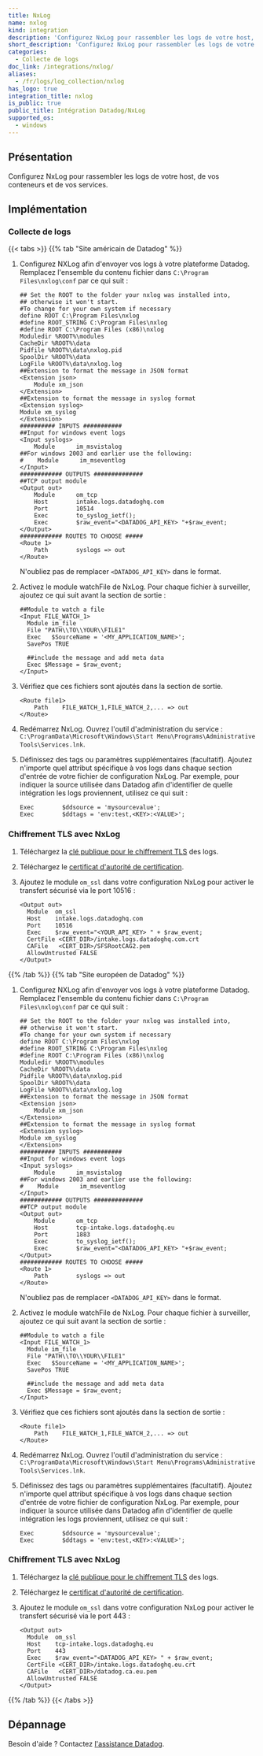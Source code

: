 ```yaml
---
title: NxLog
name: nxlog
kind: integration
description: 'Configurez NxLog pour rassembler les logs de votre host, de vos conteneurs et de vos services.'
short_description: 'Configurez NxLog pour rassembler les logs de votre host, de vos conteneurs et de vos services.'
categories:
  - Collecte de logs
doc_link: /integrations/nxlog/
aliases:
  - /fr/logs/log_collection/nxlog
has_logo: true
integration_title: nxlog
is_public: true
public_title: Intégration Datadog/NxLog
supported_os:
  - windows
---
```

## Présentation

Configurez NxLog pour rassembler les logs de votre host, de vos conteneurs et de vos services.

## Implémentation
### Collecte de logs

{{< tabs >}}
{{% tab "Site américain de Datadog" %}}

1. Configurez NXLog afin d'envoyer vos logs à votre plateforme Datadog.
    Remplacez l'ensemble du contenu fichier dans `C:\Program Files\nxlog\conf` par ce qui suit :

    ```
    ## Set the ROOT to the folder your nxlog was installed into,
    ## otherwise it won't start.
    #To change for your own system if necessary
    define ROOT C:\Program Files\nxlog
    #define ROOT_STRING C:\Program Files\nxlog
    #define ROOT C:\Program Files (x86)\nxlog
    Moduledir %ROOT%\modules
    CacheDir %ROOT%\data
    Pidfile %ROOT%\data\nxlog.pid
    SpoolDir %ROOT%\data
    LogFile %ROOT%\data\nxlog.log
    ##Extension to format the message in JSON format
    <Extension json>
        Module xm_json
    </Extension>
    ##Extension to format the message in syslog format
    <Extension syslog>
    Module xm_syslog
    </Extension>
    ########## INPUTS ###########
    ##Input for windows event logs
    <Input syslogs>
        Module      im_msvistalog
    ##For windows 2003 and earlier use the following:
    #    Module      im_mseventlog
    </Input>
    ############ OUTPUTS ##############
    ##TCP output module
    <Output out>
        Module      om_tcp
        Host        intake.logs.datadoghq.com
        Port        10514
        Exec        to_syslog_ietf();
        Exec        $raw_event="<DATADOG_API_KEY> "+$raw_event;
    </Output>
    ############ ROUTES TO CHOOSE #####
    <Route 1>
        Path        syslogs => out
    </Route>
    ```
    N'oubliez pas de remplacer `<DATADOG_API_KEY>` dans le format.

2. Activez le module watchFile de NxLog.
    Pour chaque fichier à surveiller, ajoutez ce qui suit avant la section de sortie :
    ```
    ##Module to watch a file
    <Input FILE_WATCH_1>
      Module im_file
      File "PATH\\TO\\YOUR\\FILE1"
      Exec   $SourceName = '<MY_APPLICATION_NAME>';
      SavePos TRUE

      ##include the message and add meta data
      Exec $Message = $raw_event;
    </Input>
    ```

3. Vérifiez que ces fichiers sont ajoutés dans la section de sortie.
    ```
    <Route file1>
        Path    FILE_WATCH_1,FILE_WATCH_2,... => out
    </Route>
    ```

4. Redémarrez NxLog.
    Ouvrez l'outil d'administration du service :
    `C:\ProgramData\Microsoft\Windows\Start Menu\Programs\Administrative Tools\Services.lnk`.

5. Définissez des tags ou paramètres supplémentaires (facultatif).
    Ajoutez n'importe quel attribut spécifique à vos logs dans chaque section d'entrée de votre fichier de configuration NxLog. Par exemple, pour indiquer la source utilisée dans Datadog afin d'identifier de quelle intégration les logs proviennent, utilisez ce qui suit :

    ```
    Exec        $ddsource = 'mysourcevalue';
    Exec        $ddtags = 'env:test,<KEY>:<VALUE>';
    ```

### Chiffrement TLS avec NxLog

1. Téléchargez la [clé publique pour le chiffrement TLS][1] des logs.

2. Téléchargez le [certificat d'autorité de certification][2].

3. Ajoutez le module `om_ssl` dans votre configuration NxLog pour activer le transfert sécurisé via le port 10516 :

    ```
    <Output out>
      Module  om_ssl
      Host    intake.logs.datadoghq.com
      Port    10516
      Exec    $raw_event="<YOUR_API_KEY> " + $raw_event;
      CertFile <CERT_DIR>/intake.logs.datadoghq.com.crt
      CAFile   <CERT_DIR>/SFSRootCAG2.pem
      AllowUntrusted FALSE
    </Output>
    ```


[1]: /resources/crt/FULL_intake.logs.datadoghq.com.crt
[2]: https://www.amazontrust.com/repository/SFSRootCAG2.pem
{{% /tab %}}
{{% tab "Site européen de Datadog" %}}

1. Configurez NXLog afin d'envoyer vos logs à votre plateforme Datadog.
    Remplacez l'ensemble du contenu fichier dans `C:\Program Files\nxlog\conf` par ce qui suit :

    ```
    ## Set the ROOT to the folder your nxlog was installed into,
    ## otherwise it won't start.
    #To change for your own system if necessary
    define ROOT C:\Program Files\nxlog
    #define ROOT_STRING C:\Program Files\nxlog
    #define ROOT C:\Program Files (x86)\nxlog
    Moduledir %ROOT%\modules
    CacheDir %ROOT%\data
    Pidfile %ROOT%\data\nxlog.pid
    SpoolDir %ROOT%\data
    LogFile %ROOT%\data\nxlog.log
    ##Extension to format the message in JSON format
    <Extension json>
        Module xm_json
    </Extension>
    ##Extension to format the message in syslog format
    <Extension syslog>
    Module xm_syslog
    </Extension>
    ########## INPUTS ###########
    ##Input for windows event logs
    <Input syslogs>
        Module      im_msvistalog
    ##For windows 2003 and earlier use the following:
    #    Module      im_mseventlog
    </Input>
    ############ OUTPUTS ##############
    ##TCP output module
    <Output out>
        Module      om_tcp
        Host        tcp-intake.logs.datadoghq.eu
        Port        1883
        Exec        to_syslog_ietf();
        Exec        $raw_event="<DATADOG_API_KEY> "+$raw_event;
    </Output>
    ############ ROUTES TO CHOOSE #####
    <Route 1>
        Path        syslogs => out
    </Route>
    ```
    N'oubliez pas de remplacer `<DATADOG_API_KEY>` dans le format.

2. Activez le module watchFile de NxLog.
    Pour chaque fichier à surveiller, ajoutez ce qui suit avant la section de sortie :
    ```
    ##Module to watch a file
    <Input FILE_WATCH_1>
      Module im_file
      File "PATH\\TO\\YOUR\\FILE1"
      Exec   $SourceName = '<MY_APPLICATION_NAME>';
      SavePos TRUE

      ##include the message and add meta data
      Exec $Message = $raw_event;
    </Input>
    ```

3. Vérifiez que ces fichiers sont ajoutés dans la section de sortie :
    ```
    <Route file1>
        Path    FILE_WATCH_1,FILE_WATCH_2,... => out
    </Route>
    ```

4. Redémarrez NxLog.
    Ouvrez l'outil d'administration du service :
    `C:\ProgramData\Microsoft\Windows\Start Menu\Programs\Administrative Tools\Services.lnk`.

5. Définissez des tags ou paramètres supplémentaires (facultatif).
    Ajoutez n'importe quel attribut spécifique à vos logs dans chaque section d'entrée de votre fichier de configuration NxLog. Par exemple, pour indiquer la source utilisée dans Datadog afin d'identifier de quelle intégration les logs proviennent, utilisez ce qui suit :

    ```
    Exec        $ddsource = 'mysourcevalue';
    Exec        $ddtags = 'env:test,<KEY>:<VALUE>';
    ```

### Chiffrement TLS avec NxLog

1. Téléchargez la [clé publique pour le chiffrement TLS][1] des logs.

2. Téléchargez le [certificat d'autorité de certification][2].

3. Ajoutez le module `om_ssl` dans votre configuration NxLog pour activer le transfert sécurisé via le port 443 :

    ```
    <Output out>
      Module  om_ssl
      Host    tcp-intake.logs.datadoghq.eu
      Port    443
      Exec    $raw_event="<DATADOG_API_KEY> " + $raw_event;
      CertFile <CERT_DIR>/intake.logs.datadoghq.eu.crt
      CAFile   <CERT_DIR>/datadog.ca.eu.pem
      AllowUntrusted FALSE
    </Output>
    ```


[1]: /resources/crt/FULL_intake.logs.datadoghq.eu.crt
[2]: /resources/crt/datadog.ca.eu.pem
{{% /tab %}}
{{< /tabs >}}

## Dépannage

Besoin d'aide ? Contactez [l'assistance Datadog][1].

[1]: /fr/help